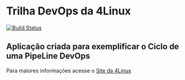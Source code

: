 # Trilha DevOps da 4Linux

<!-- Altere a Flag abaixo com sua URL do Travis -->
[![Build Status](https://travis-ci.org/adrianbp/DevOpsLab-HelloWorld.svg?branch=master)](https://travis-ci.org/adrianbp/DevOpsLab-HelloWorld)
## Aplicação criada para exemplificar o Ciclo de uma PipeLine DevOps


Para maiores informações acesse o [Site da 4Linux](https://www.4linux.com.br/cursos/devops)
